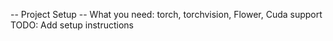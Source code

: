 -- Project Setup --
What you need: torch, torchvision, Flower, Cuda support
TODO: Add setup instructions
